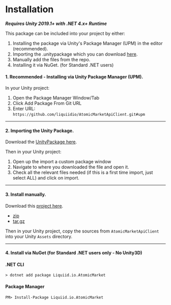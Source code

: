 # Installation

_**Requires Unity 2019.1+ with .NET 4.x+ Runtime**_

This package can be included into your project by either:

1. Installing the package via Unity's Package Manager (UPM) in the editor (recommended).
2. Importing the .unitypackage which you can download [here](https://github.com/liquiidio/AtomicMarketApiClient-Private/releases/latest/download/atomicmarket.unitypackage).
3. Manually add the files from the repo.
4. Installing it via NuGet. (for Standard .NET users)

#### 1. Recommended - Installing via Unity Package Manager (UPM).

In your Unity project:

1. Open the Package Manager Window/Tab
2. Click Add Package From Git URL
3. Enter URL: `https://github.com/liquiidio/AtomicMarketApiClient.git#upm`

***

#### 2. Importing the Unity Package.

Download the [UnityPackage here](https://github.com/liquiidio/AtomicMarketApiClient-Private/releases/latest/download/atomicmarket.unitypackage).

Then in your Unity project:

1. Open up the import a custom package window
2. Navigate to where you downloaded the file and open it.
3. Check all the relevant files needed (if this is a first time import, just select ALL) and click on import.

***

#### 3. Install manually.

Download this [project here](https://github.com/liquiidio/AtomicMarketApiClient-Private/releases/latest).

* [zip](https://github.com/liquiidio/AtomicMarketApiClient-Private/archive/refs/tags/1.0.11.zip)
* [tar.gz](https://github.com/liquiidio/AtomicMarketApiClient-Private/archive/refs/tags/1.0.11.tar.gz)

Then in your Unity project, copy the sources from `AtomicMarketApiClient` into your Unity `Assets` directory.

***

#### 4. Install via NuGet (for Standard .NET users only - No Unity3D)

#### .NET CLI

`> dotnet add package Liquiid.io.AtomicMarket`

#### Package Manager

`PM> Install-Package Liquiid.io.AtomicMarket`
